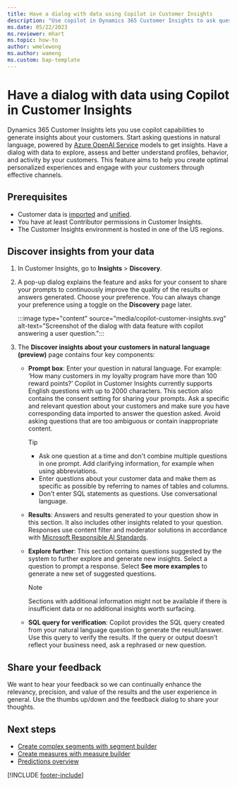 ```yaml
---
title: Have a dialog with data using Copilot in Customer Insights
description: "Use copilot in Dynamics 365 Customer Insights to ask questions about your unified data." 
ms.date: 05/22/2023
ms.reviewer: mhart
ms.topic: how-to
author: wmelewong
ms.author: wameng
ms.custom: bap-template
---
```


# Have a dialog with data using Copilot in Customer Insights

Dynamics 365 Customer Insights lets you use copilot capabilities to generate insights about your customers. Start asking questions in natural language, powered by [Azure OpenAI Service](https://azure.microsoft.com/products/cognitive-services/openai-service) models to get insights. Have a dialog with data to explore, assess and better understand profiles, behavior, and activity by your customers. This feature aims to help you create optimal personalized experiences and engage with your customers through effective channels.

## Prerequisites

- Customer data is [imported](data-sources.md) and [unified](data-unification.md).
- You have at least Contributor permissions in Customer Insights.
- The Customer Insights environment is hosted in one of the US regions.

## Discover insights from your data

1. In Customer Insights, go to **Insights** > **Discovery**.
1. A pop-up dialog explains the feature and asks for your consent to share your prompts to continuously improve the quality of the results or answers generated. Choose your preference. You can always change your preference using a toggle on the **Discovery** page later.

   :::image type="content" source="media/copilot-customer-insights.svg" alt-text="Screenshot of the dialog with data feature with copilot answering a user question.":::

1. The **Discover insights about your customers in natural language (preview)** page contains four key components:

    - **Prompt box**: Enter your question in natural language. For example: ‘How many customers in my loyalty program have more than 100 reward points?’ Copilot in Customer Insights currently supports English questions with up to 2000 characters. This section also contains the consent setting for sharing your prompts.
    Ask a specific and relevant question about your customers and make sure you have corresponding data imported to answer the question asked. Avoid asking questions that are too ambiguous or contain inappropriate content.

      > [!TIP]
      >
      > - Ask one question at a time and don't combine multiple questions in one prompt. Add clarifying information, for example when using abbreviations.
      > - Enter questions about your customer data and make them as specific as possible by referring to names of tables and columns.
      > - Don't enter SQL statements as questions. Use conversational language.

    - **Results**: Answers and results generated to your question show in this section. It also includes other insights related to your question. Responses use content filter and moderator solutions in accordance with [Microsoft Responsible AI Standards](https://www.microsoft.com/ai/responsible-ai).

    - **Explore further**: This section contains questions suggested by the system to further explore and generate new insights. Select a question to prompt a response. Select **See more examples** to generate a new set of suggested questions.

      > [!NOTE]
      > Sections with additional information might not be available if there is insufficient data or no additional insights worth surfacing.

    - **SQL query for verification**: Copilot provides the SQL query created from your natural language question to generate the result/answer. Use this query to verify the results. If the query or output doesn’t reflect your business need, ask a rephrased or new question.

## Share your feedback

We want to hear your feedback so we can continually enhance the relevancy, precision, and value of the results and the user experience in general. Use the thumbs up/down and the feedback dialog to share your thoughts.

## Next steps

- [Create complex segments with segment builder](segment-builder.md)
- [Create measures with measure builder](measure-builder.md)
- [Predictions overview](predictions-overview.md)

[!INCLUDE [footer-include](includes/footer-banner.md)]
